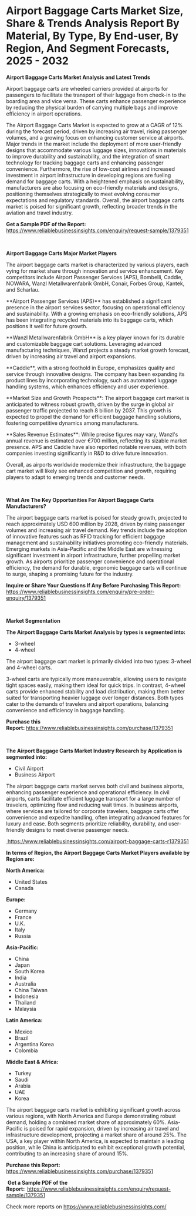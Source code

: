 <p><h1>Airport Baggage Carts Market Size, Share & Trends Analysis Report By Material, By Type, By End-user, By Region, And Segment Forecasts, 2025 - 2032</h1></p><p><strong>Airport Baggage Carts Market Analysis and Latest Trends</strong></p>
<p><p>Airport baggage carts are wheeled carriers provided at airports for passengers to facilitate the transport of their luggage from check-in to the boarding area and vice versa. These carts enhance passenger experience by reducing the physical burden of carrying multiple bags and improve efficiency in airport operations. </p><p>The Airport Baggage Carts Market is expected to grow at a CAGR of 12% during the forecast period, driven by increasing air travel, rising passenger volumes, and a growing focus on enhancing customer service at airports. Major trends in the market include the deployment of more user-friendly designs that accommodate various luggage sizes, innovations in materials to improve durability and sustainability, and the integration of smart technology for tracking baggage carts and enhancing passenger convenience. Furthermore, the rise of low-cost airlines and increased investment in airport infrastructure in developing regions are fueling demand for baggage carts. With a heightened emphasis on sustainability, manufacturers are also focusing on eco-friendly materials and designs, positioning themselves strategically to meet evolving consumer expectations and regulatory standards. Overall, the airport baggage carts market is poised for significant growth, reflecting broader trends in the aviation and travel industry.</p></p>
<p><strong>Get a Sample PDF of the Report:&nbsp;</strong> <a href="https://www.reliablebusinessinsights.com/enquiry/request-sample/1379351?utm_campaign=2099&utm_medium=2&utm_source=Github&utm_content=ia&utm_term=16022025&utm_id=airport-baggage-carts">https://www.reliablebusinessinsights.com/enquiry/request-sample/1379351</a></p>
<p>&nbsp;</p>
<p><strong>Airport Baggage Carts Major Market Players</strong></p>
<p><p>The airport baggage carts market is characterized by various players, each vying for market share through innovation and service enhancement. Key competitors include Airport Passenger Services (APS), Bombelli, Caddie, NOWARA, Wanzl Metallwarenfabrik GmbH, Conair, Forbes Group, Kantek, and Scharlau.</p><p>**Airport Passenger Services (APS)** has established a significant presence in the airport services sector, focusing on operational efficiency and sustainability. With a growing emphasis on eco-friendly solutions, APS has been integrating recycled materials into its baggage carts, which positions it well for future growth.</p><p>**Wanzl Metallwarenfabrik GmbH** is a key player known for its durable and customizable baggage cart solutions. Leveraging advanced manufacturing techniques, Wanzl projects a steady market growth forecast, driven by increasing air travel and airport expansions.</p><p>**Caddie**, with a strong foothold in Europe, emphasizes quality and service through innovative designs. The company has been expanding its product lines by incorporating technology, such as automated luggage handling systems, which enhances efficiency and user experience.</p><p>**Market Size and Growth Prospects**: The airport baggage cart market is anticipated to witness robust growth, driven by the surge in global air passenger traffic projected to reach 8 billion by 2037. This growth is expected to propel the demand for efficient baggage handling solutions, fostering competitive dynamics among manufacturers.</p><p>**Sales Revenue Estimates**: While precise figures may vary, Wanzl's annual revenue is estimated over €700 million, reflecting its sizable market presence. APS and Caddie have also reported notable revenues, with both companies investing significantly in R&D to drive future innovation.</p><p>Overall, as airports worldwide modernize their infrastructure, the baggage cart market will likely see enhanced competition and growth, requiring players to adapt to emerging trends and customer needs.</p></p>
<p>&nbsp;</p>
<p><strong>What Are The Key Opportunities For Airport Baggage Carts Manufacturers?</strong></p>
<p><p>The airport baggage carts market is poised for steady growth, projected to reach approximately USD 600 million by 2028, driven by rising passenger volumes and increasing air travel demand. Key trends include the adoption of innovative features such as RFID tracking for efficient baggage management and sustainability initiatives promoting eco-friendly materials. Emerging markets in Asia-Pacific and the Middle East are witnessing significant investment in airport infrastructure, further propelling market growth. As airports prioritize passenger convenience and operational efficiency, the demand for durable, ergonomic baggage carts will continue to surge, shaping a promising future for the industry.</p></p>
<p><strong>Inquire or Share Your Questions If Any Before Purchasing This Report:</strong> <a href="https://www.reliablebusinessinsights.com/enquiry/pre-order-enquiry/1379351?utm_campaign=2099&utm_medium=2&utm_source=Github&utm_content=ia&utm_term=16022025&utm_id=airport-baggage-carts">https://www.reliablebusinessinsights.com/enquiry/pre-order-enquiry/1379351</a></p>
<p>&nbsp;</p>
<p><strong>Market Segmentation</strong></p>
<p><strong>The Airport Baggage Carts Market Analysis by types is segmented into:</strong></p>
<p><ul><li>3-wheel</li><li>4-wheel</li></ul></p>
<p><p>The airport baggage cart market is primarily divided into two types: 3-wheel and 4-wheel carts. </p><p>3-wheel carts are typically more maneuverable, allowing users to navigate tight spaces easily, making them ideal for quick trips. In contrast, 4-wheel carts provide enhanced stability and load distribution, making them better suited for transporting heavier luggage over longer distances. Both types cater to the demands of travelers and airport operations, balancing convenience and efficiency in baggage handling.</p></p>
<p><strong>Purchase this Report:&nbsp;</strong><a href="https://www.reliablebusinessinsights.com/purchase/1379351?utm_campaign=2099&utm_medium=2&utm_source=Github&utm_content=ia&utm_term=16022025&utm_id=airport-baggage-carts">https://www.reliablebusinessinsights.com/purchase/1379351</a></p>
<p>&nbsp;</p>
<p><strong>The Airport Baggage Carts Market Industry Research by Application is segmented into:</strong></p>
<p><ul><li>Civil Airport</li><li>Business Airport</li></ul></p>
<p><p>The airport baggage carts market serves both civil and business airports, enhancing passenger experience and operational efficiency. In civil airports, carts facilitate efficient luggage transport for a large number of travelers, optimizing flow and reducing wait times. In business airports, where services are tailored for corporate travelers, baggage carts offer convenience and expedite handling, often integrating advanced features for luxury and ease. Both segments prioritize reliability, durability, and user-friendly designs to meet diverse passenger needs.</p></p>
<p><a href="https://www.reliablebusinessinsights.com/airport-baggage-carts-r1379351?utm_campaign=2099&utm_medium=2&utm_source=Github&utm_content=ia&utm_term=16022025&utm_id=airport-baggage-carts">&nbsp;https://www.reliablebusinessinsights.com/airport-baggage-carts-r1379351</a></p>
<p><strong>In terms of Region, the Airport Baggage Carts Market Players available by Region are:</strong></p>
<p>
    <p> <strong> North America: </strong>
        <ul>
            <li>United States</li>
            <li>Canada</li>
        </ul>
        </p> 
    <p> <strong> Europe: </strong>
        <ul>
            <li>Germany</li>
            <li>France</li>
            <li>U.K.</li>
            <li>Italy</li>
            <li>Russia</li>
        </ul>
        </p> 
    <p> <strong> Asia-Pacific: </strong>
        <ul>
            <li>China</li>
            <li>Japan</li>
            <li>South Korea</li>
            <li>India</li>
            <li>Australia</li>
            <li>China Taiwan</li>
            <li>Indonesia</li>
            <li>Thailand</li>
            <li>Malaysia</li>
        </ul>
        </p> 
    <p> <strong> Latin America: </strong>
        <ul>
            <li>Mexico</li>
            <li>Brazil</li>
            <li>Argentina Korea</li>
            <li>Colombia</li>
        </ul>
        </p> 
    <p> <strong> Middle East & Africa: </strong>
        <ul>
            <li>Turkey</li>
            <li>Saudi</li>
            <li>Arabia</li>
            <li>UAE</li>
            <li>Korea</li>
        </ul>
    </p>
    </p>
<p><p>The airport baggage carts market is exhibiting significant growth across various regions, with North America and Europe demonstrating robust demand, holding a combined market share of approximately 60%. Asia-Pacific is poised for rapid expansion, driven by increasing air travel and infrastructure development, projecting a market share of around 25%. The USA, a key player within North America, is expected to maintain a leading position, while China is anticipated to exhibit exceptional growth potential, contributing to an increasing share of around 15%.</p></p>
<p><strong>Purchase this Report: </strong><a href="https://www.reliablebusinessinsights.com/purchase/1379351?utm_campaign=2099&utm_medium=2&utm_source=Github&utm_content=ia&utm_term=16022025&utm_id=airport-baggage-carts">https://www.reliablebusinessinsights.com/purchase/1379351</a></p>
<p>&nbsp;<strong>Get a Sample PDF of the Report:&nbsp;&nbsp;</strong><a href="https://www.reliablebusinessinsights.com/enquiry/request-sample/1379351?utm_campaign=2099&utm_medium=2&utm_source=Github&utm_content=ia&utm_term=16022025&utm_id=airport-baggage-carts">https://www.reliablebusinessinsights.com/enquiry/request-sample/1379351</a></p>
<p><strong></strong></p>
<p>Check more reports on <a href="https://www.reliablebusinessinsights.com/?utm_campaign=2099&utm_medium=2&utm_source=Github&utm_content=ia&utm_term=16022025&utm_id=airport-baggage-carts">https://www.reliablebusinessinsights.com/</a></p>